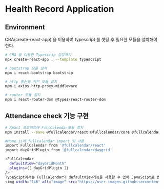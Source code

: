 # Health Record Application

## Environment

CRA(create-react-app) 을 이용하여 typescript 를 셋팅 후 필요한 모듈을 설치해야 한다. 

```sh
# CRA 을 이용한 Typescrip 설정하기
npx create-react-app . --template typescript

# bootstrap 모듈 설치
npm i react-bootstrap bootstrap

# http 통신을 위한 모듈 설치
npm i axios http-proxy-middleware

# router 모듈 설치
npm i react-router-dom @types/react-router-dom

```

## Attendance check 기능 구현

```sh
# React 프로젝트에 FullCalendar모듈 설치
npm install --save @fullcalendar/react @fullcalendar/core @fullcalendar/daygrid

```

```sh
#Home.js에 fullcalendar import 및 사용
import FullCalendar from '@fullcalendar/react'
import dayGridPlugin from '@fullcalendar/daygrid'

<FullCalendar 
  defaultView="dayGridMonth" 
  plugins={[ dayGridPlugin ]}
/>
TypeScipt에서는 FullCalendar의 defaultView기능을 사용할 수 없어 JavaScipt로 변경하게 됨.
<img width="746" alt="image" src="https://user-images.githubusercontent.com/104338516/173835478-6694d745-d4b1-4bdb-ae38-49605c4d81ff.png">


```
